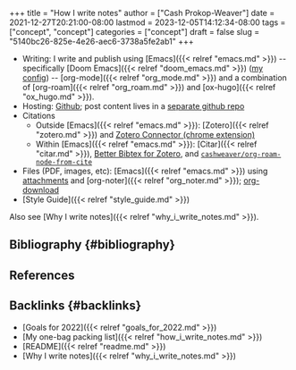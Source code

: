 +++
title = "How I write notes"
author = ["Cash Prokop-Weaver"]
date = 2021-12-27T20:21:00-08:00
lastmod = 2023-12-05T14:12:34-08:00
tags = ["concept", "concept"]
categories = ["concept"]
draft = false
slug = "5140bc26-825e-4e26-aec6-3738a5fe2ab1"
+++

-   Writing: I write and publish using [Emacs]({{< relref "emacs.md" >}}) -- specifically [Doom Emacs]({{< relref "doom_emacs.md" >}}) ([my config](https://github.com/cashpw/dotfiles/blob/main/config/doom/config.org)) -- [org-mode]({{< relref "org_mode.md" >}}) and a combination of [org-roam]({{< relref "org_roam.md" >}}) and [ox-hugo]({{< relref "ox_hugo.md" >}}).
-   Hosting: [Github](https://github.com/cashpw/cashpw.com); post content lives in a [separate github repo](https://github.com/cashpw/roam)
-   Citations
    -   Outside [Emacs]({{< relref "emacs.md" >}}): [Zotero]({{< relref "zotero.md" >}}) and [Zotero Connector (chrome extension)](https://chrome.google.com/webstore/detail/zotero-connector/ekhagklcjbdpajgpjgmbionohlpdbjgc)
    -   Within [Emacs]({{< relref "emacs.md" >}}): [Citar]({{< relref "citar.md" >}}), [Better Bibtex for Zotero](https://retorque.re/zotero-better-bibtex/), and [`cashweaver/org-roam-node-from-cite`](https://github.com/cashpw/dotfiles/blob/812f8f4785ba70f8d3cabf77ff099a9777bbf17d/config/doom/config-personal.el#L2880)
-   Files (PDF, images, etc): [Emacs]({{< relref "emacs.md" >}}) using [attachments](https://orgmode.org/manual/Attachments.html) and [org-noter]({{< relref "org_noter.md" >}}); [org-download](https://github.com/abo-abo/org-download)
-   [Style Guide]({{< relref "style_guide.md" >}})

Also see [Why I write notes]({{< relref "why_i_write_notes.md" >}}).


## Bibliography {#bibliography}

## References

<style>.csl-entry{text-indent: -1.5em; margin-left: 1.5em;}</style><div class="csl-bib-body">
</div>


## Backlinks {#backlinks}

-   [Goals for 2022]({{< relref "goals_for_2022.md" >}})
-   [My one-bag packing list]({{< relref "how_i_write_notes.md" >}})
-   [README]({{< relref "readme.md" >}})
-   [Why I write notes]({{< relref "why_i_write_notes.md" >}})
